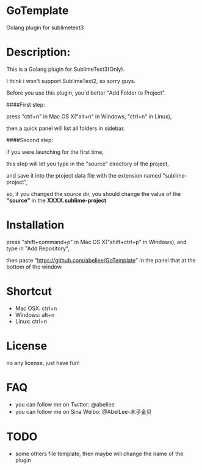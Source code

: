 GoTemplate
==========

Golang plugin for sublimetext3



Description:
==========
This is a Golang plugin for SublimeText3(Only).

I think i won't support SublimeText2, so sorry guys.

Before you use this plugin, you'd better "Add Folder to Project".

####First step: 

press "ctrl+n" in Mac OS X("alt+n" in Windows, "ctrl+n" in Linux),

then a quick panel will list all folders in sidebar.

####Second step:

if you were launching for the first time,

this step will let you type in the "source" directory of the project,

and save it into the project data file with the extension named "sublime-project",

so, if you changed the source dir, you should change the value of the **"source"** in the **XXXX.sublime-project**



Installation
============
press "shift+command+p" in Mac OS X("shift+ctrl+p" in Windows), and type in "Add Repository",

then paste "https://github.com/abellee/GoTemplate" in the panel that at the bottom of the window.



Shortcut
============
* Mac OSX:	ctrl+n
* Windows:	alt+n
* Linux:	ctrl+n



License
============

no any license, just have fun!



FAQ
============
* you can follow me on Twitter: @abellee
* you can follow me on Sina Weibo: @AbelLee-木子金贝



TODO
============
* some others file template, then maybe will change the name of the plugin

